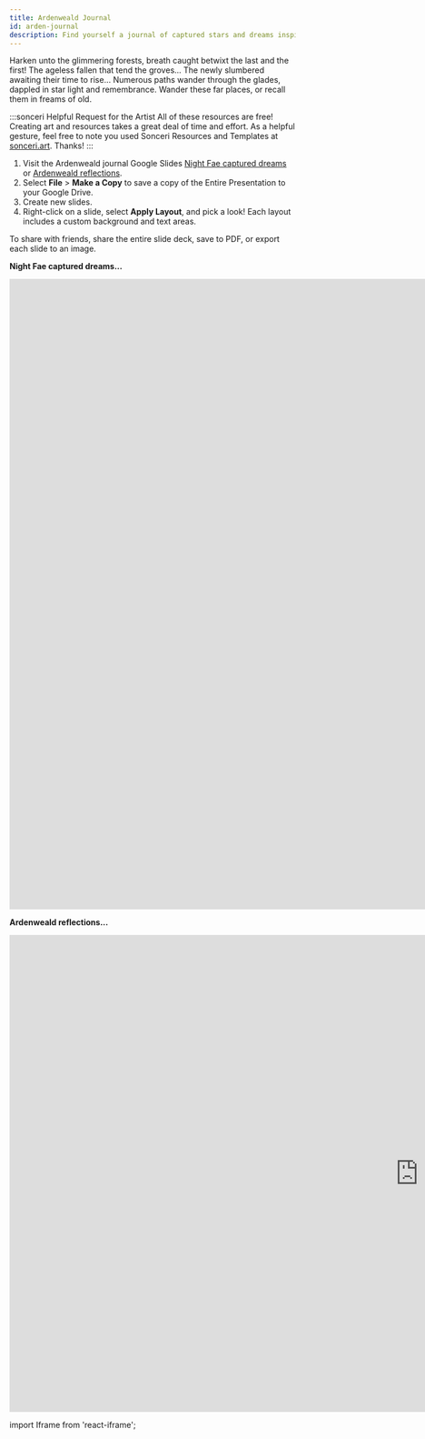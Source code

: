 ```yaml
---
title: Ardenweald Journal
id: arden-journal
description: Find yourself a journal of captured stars and dreams inspired by Ardenweald. Google Slides journal series.
---
```


Harken unto the glimmering forests, breath caught betwixt the last and the first! The ageless fallen that tend the groves... The newly slumbered awaiting their time to rise... Numerous paths wander through the glades, dappled in star light and remembrance. Wander these far places, or recall them in freams of old.

:::sonceri Helpful Request for the Artist
All of these resources are free! Creating art and resources takes a great deal of time and effort. As a helpful gesture, feel free to note you used Sonceri Resources and Templates at [sonceri.art](https://sonceri.art/). Thanks!
:::

1. Visit the Ardenweald journal Google Slides [Night Fae captured dreams](https://docs.google.com/presentation/d/1vyB30_B88kVGRrsJSoGN5UCeGwN_5VOv8TJ1JlAakXE) or [Ardenweald reflections](https://docs.google.com/presentation/d/1N2dqR-zyMGz8WSYbTTHdbIJrobR25PFcVIbhwOP7JC0).
2. Select **File** > **Make a Copy** to save a copy of the Entire Presentation to your Google Drive.
3. Create new slides.
4. Right-click on a slide, select **Apply Layout**, and pick a look! Each layout includes a custom background and text areas.

To share with friends, share the entire slide deck, save to PDF, or export each slide to an image.

**Night Fae captured dreams...**

<div className='responsive-google-slides'>

<iframe src="https://docs.google.com/presentation/d/e/2PACX-1vQSgmyjI0VrftXdk7HcvVh8KdGQGvw__Pneyvbr4DNtaYdmxVtlwN69QtCHjZWfhSw8WH0BwYyeBXUA/embed?start=false&loop=false&delayms=3000" frameborder="0" width="1920" height="1109" allowFullScreen="true" mozallowFullScreen="true" webkitallowFullScreen="true"></iframe>

</div>

**Ardenweald reflections...**

<div className='responsive-google-slides'>

<iframe src="https://docs.google.com/presentation/d/e/2PACX-1vSKTimErjlQWJ3YqFuQ7boKD65i_eLzxl6GChFsdC3TxKTdUo-fE1lEdVUcn3F9dnjuGhDlrBH_nLJ9/embed?start=false&loop=false&delayms=3000" frameborder="0" width="1440" height="839" allowFullScreen="true" mozallowFullScreen="true" webkitallowFullScreen="true"></iframe>

</div>

import Iframe from 'react-iframe';